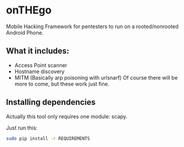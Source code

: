 # onTHEgo
Mobile Hacking Framework for pentesters to run on a rooted/nonrooted Android Phone.
## What it includes:
* Access Point scanner
* Hostname discovery
* MITM (Basically arp poisoning with urlsnarf)
Of course there will be more to come, but these work just fine.

## Installing dependencies
Actually this tool only requires one module: scapy.

Just run this: 
```bash
sudo pip install -r REQUIREMENTS
```
